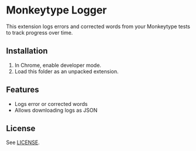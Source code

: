 # Monkeytype Logger

This extension logs errors and corrected words from your Monkeytype tests to track progress over time.

## Installation

1. In Chrome, enable developer mode.
2. Load this folder as an unpacked extension.

## Features

- Logs error or corrected words
- Allows downloading logs as JSON

## License

See [LICENSE](./LICENSE).
